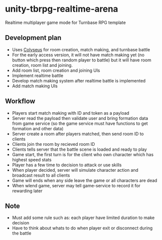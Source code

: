 # unity-tbrpg-realtime-arena
Realtime multiplayer game mode for Turnbase RPG template

## Development plan
- Uses [Colyseus](https://www.colyseus.io/) for room creation, match making, and turnbase battle
- For the early access version, it will not have match making yet (no button which press then random player to battle) but it will have room creation, room list and joining.
- Add room list, room creation and joining UIs
- Implement realtime battle
- Develop match making system after realtime battle is implemented
- Add match making UIs

## Workflow
- Players start match making with ID and token as a payload
- Server read the payload then validate user and bring formation data from game service (so the game service must have functions to get formation and other data)
- Server create a room after players matched, then send room ID to clients
- Clients join the room by recieved room ID
- Clients tells server that the battle scene is loaded and ready to play
- Game start, the first turn is for the client who own character which has highest speed stats
- Player has a few time to decision to attack or use skills
- When player decided, server will simulate character action and broadcast result to all clients
- Game will ends when any side leave the game or all characters are dead
- When wlend game, server may tell game-service to record it for rewarding later

## Note
- Must add some rule such as: each player have limited duration to make decision
- Have to think about whats to do when player exit or disconnect during the battle
